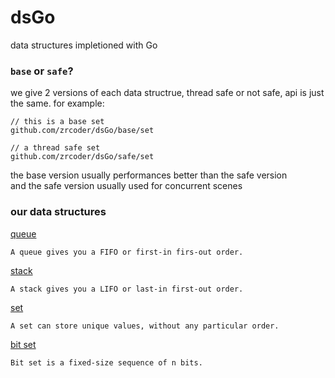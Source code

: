 # dsGo
data structures impletioned with Go
### `base` or `safe`?
we give 2 versions of each data structrue, thread safe or not safe, api is just the same. for example:
```
// this is a base set
github.com/zrcoder/dsGo/base/set

// a thread safe set
github.com/zrcoder/dsGo/safe/set
```
the base version usually performances better than the safe version <br>
and the safe version usually used for concurrent scenes
### our data structures
[queue](base/queue)
```
A queue gives you a FIFO or first-in firs-out order.
```
[stack](base/stack)
```
A stack gives you a LIFO or last-in first-out order.
```
[set](base/set)
```
A set can store unique values, without any particular order.
```
[bit set](base/bitset)
```
Bit set is a fixed-size sequence of n bits.
```
